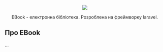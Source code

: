 <p align="center"><img src="http://savepic.org/8607673.jpg"></p>

<p align="center">
EBook - електронна бібліотека. Розроблена на фреймворку laravel.
</p>

## Про EBook
...
